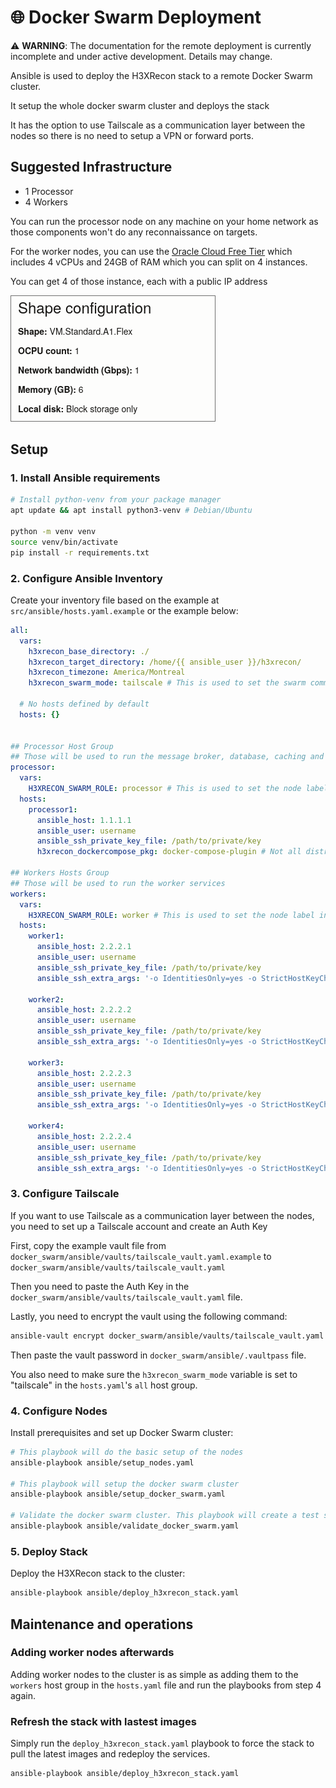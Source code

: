 # 🌐 Docker Swarm Deployment

⚠️ **WARNING**: The documentation for the remote deployment is currently incomplete and under active development. Details may change.

Ansible is used to deploy the H3XRecon stack to a remote Docker Swarm cluster.

It setup the whole docker swarm cluster and deploys the stack

It has the option to use Tailscale as a communication layer between the nodes so there is no need to setup a VPN or forward ports.

## Suggested Infrastructure

- 1 Processor
- 4 Workers

You can run the processor node on any machine on your home network as those components won't do any reconnaissance on targets.

For the worker nodes, you can use the [Oracle Cloud Free Tier](https://www.oracle.com/cloud/free/) which includes 4 vCPUs and 24GB of RAM which you can split on 4 instances.

You can get 4 of those instance, each with a public IP address

![Oracle Cloud Free Tier](../docs/assets/oci_free_tier.png)

## Setup

### 1. Install Ansible requirements

```bash
# Install python-venv from your package manager
apt update && apt install python3-venv # Debian/Ubuntu

python -m venv venv
source venv/bin/activate
pip install -r requirements.txt
```

### 2. Configure Ansible Inventory

Create your inventory file based on the example at `src/ansible/hosts.yaml.example` or the example below:

```yaml:hosts.yaml
all:
  vars:
    h3xrecon_base_directory: ./
    h3xrecon_target_directory: /home/{{ ansible_user }}/h3xrecon/
    h3xrecon_timezone: America/Montreal
    h3xrecon_swarm_mode: tailscale # This is used to set the swarm communicationmode to tailscale or lan

  # No hosts defined by default
  hosts: {}
    

## Processor Host Group
## Those will be used to run the message broker, database, caching and processor services
processor:
  vars:
    H3XRECON_SWARM_ROLE: processor # This is used to set the node label in docker swarm
  hosts:
    processor1:
      ansible_host: 1.1.1.1
      ansible_user: username
      ansible_ssh_private_key_file: /path/to/private/key
      h3xrecon_dockercompose_pkg: docker-compose-plugin # Not all distros have the same package name so we set it here

## Workers Hosts Group
## Those will be used to run the worker services
workers:
  vars:
    H3XRECON_SWARM_ROLE: worker # This is used to set the node label in docker swarm
  hosts:
    worker1:
      ansible_host: 2.2.2.1
      ansible_user: username
      ansible_ssh_private_key_file: /path/to/private/key
      ansible_ssh_extra_args: '-o IdentitiesOnly=yes -o StrictHostKeyChecking=no'

    worker2:
      ansible_host: 2.2.2.2
      ansible_user: username
      ansible_ssh_private_key_file: /path/to/private/key
      ansible_ssh_extra_args: '-o IdentitiesOnly=yes -o StrictHostKeyChecking=no'

    worker3:
      ansible_host: 2.2.2.3
      ansible_user: username
      ansible_ssh_private_key_file: /path/to/private/key
      ansible_ssh_extra_args: '-o IdentitiesOnly=yes -o StrictHostKeyChecking=no'

    worker4:
      ansible_host: 2.2.2.4
      ansible_user: username
      ansible_ssh_private_key_file: /path/to/private/key
      ansible_ssh_extra_args: '-o IdentitiesOnly=yes -o StrictHostKeyChecking=no'
```

### 3. Configure Tailscale

If you want to use Tailscale as a communication layer between the nodes, you need to set up a Tailscale account and create an Auth Key

First, copy the example vault file from `docker_swarm/ansible/vaults/tailscale_vault.yaml.example` to `docker_swarm/ansible/vaults/tailscale_vault.yaml`

Then you need to paste the Auth Key in the `docker_swarm/ansible/vaults/tailscale_vault.yaml` file.

Lastly, you need to encrypt the vault using the following command:

```bash
ansible-vault encrypt docker_swarm/ansible/vaults/tailscale_vault.yaml
```

Then paste the vault password in `docker_swarm/ansible/.vaultpass` file.

You also need to make sure the `h3xrecon_swarm_mode` variable is set to "tailscale" in the `hosts.yaml`'s `all` host group.

### 4. Configure Nodes

Install prerequisites and set up Docker Swarm cluster:

```bash
# This playbook will do the basic setup of the nodes
ansible-playbook ansible/setup_nodes.yaml

# This playbook will setup the docker swarm cluster
ansible-playbook ansible/setup_docker_swarm.yaml

# Validate the docker swarm cluster. This playbook will create a test service to make sure the cluster is working properly.
ansible-playbook ansible/validate_docker_swarm.yaml
```

### 5. Deploy Stack

Deploy the H3XRecon stack to the cluster:

```bash
ansible-playbook ansible/deploy_h3xrecon_stack.yaml
```

## Maintenance and operations

### Adding worker nodes afterwards

Adding worker nodes to the cluster is as simple as adding them to the `workers` host group in the `hosts.yaml` file and run the playbooks from step 4 again.

### Refresh the stack with lastest images

Simply run the `deploy_h3xrecon_stack.yaml` playbook to force the stack to pull the latest images and redeploy the services.

```bash
ansible-playbook ansible/deploy_h3xrecon_stack.yaml
```
